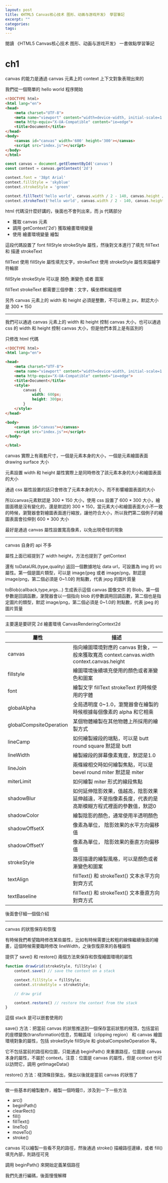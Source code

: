 ```yaml
---
layout: post
title: 《HTML5 Canvas核心技术 图形、动画与游戏开发》 學習筆記
excerpt: ""
categories: 
tags: 
---
```


閱讀 《HTML5 Canvas核心技术 图形、动画与游戏开发》 一書做點學習筆記

# ch1

canvas 的能力是通過 canvas 元素上的 context 上下文對象表現出來的

我們從一個簡單的 hello world 程序開始

```html
<!DOCTYPE html>
<html lang="en">
<head>
    <meta charset="UTF-8">
    <meta name="viewport" content="width=device-width, initial-scale=1.0">
    <meta http-equiv="X-UA-Compatible" content="ie=edge">
    <title>Document</title>
</head>
<body>
    <canvas id="canvas" width='600' height='300'></canvas>
    <script src="index.js"></script>
</body>
</html>
```

```js
const canvas = document.getElementById('canvas')
const context = canvas.getContext('2d')

context.font = '38pt Arial'
context.fillStyle = 'skyblue'
context.strokeStyle = 'green'

context.fillText('hello world', canvas.width / 2 - 140, canvas.height / 2)
context.strokeText('hello world', canvas.width / 2 - 140, canvas.height / 2)
```

html 代碼沒什麼好講的，後面也不會列出來，而 js 代碼部分

* 獲取 canvas 元素
* 調用 getContext('2d') 獲取繪畫環境變量
* 使用 繪畫環境變量 繪製

這段代碼設置了 font fillStyle strokeStyle 屬性，然後對文本進行了填充 fillText 和 描邊 strokeText

fillText 使用 fillStyle 屬性填充文字，strokeText 使用 strokeStyle 屬性來描繪字符輪廓

fillStyle strokeStyle 可以是 顏色 漸變色 或者 圖案

fillText strokeText 都需要三個參數：文字，橫坐標和縱座標

另外 canvas 元素上的 width 和 height 必須是整數，不可以帶上 px，默認大小是 300 * 150

---

我們可以通過 canvas 元素上的 width 和 height 控制 canvas 大小，也可以通過 css 的 width 和 height 控制 canvas 大小，但是他們本質上是有區別的

只修改 html 代碼

```html
<!DOCTYPE html>
<html lang="en">

<head>
    <meta charset="UTF-8">
    <meta name="viewport" content="width=device-width, initial-scale=1.0">
    <meta http-equiv="X-UA-Compatible" content="ie=edge">
    <title>Document</title>
    <style>
        canvas {
            width: 600px;
            height: 300px;
        }
    </style>
</head>

<body>
    <canvas id="canvas"></canvas>
    <script src="index.js"></script>
</body>

</html>
```

canvas 實際上有兩套尺寸，一個是元素本身的大小，一個是元素繪圖表面 drawing surface 大小

元素設置 width 和 height 屬性實際上是同時修改了該元素本身的大小和繪圖表面的大小

通過 css 屬性設置的話只會修改了元素本身的大小，而不影響繪圖表面的大小

所以canvas元素默認是 300 * 150 大小，使用 css 設置了 600 * 300 大小，繪圖面積是沒有變化的，還是默認的 300 * 150，當元素大小和繪圖表面大小不一致的時候，瀏覽器會對繪圖表面進行縮放，讓他符合大小，所以我們第二個例子的繪圖表面會拉伸到 600 * 300 大小

最好是通過 canvas 屬性設置寬高像素，以免出現奇怪的現象

---

canvas 自身的 api 不多

屬性上面已經提到了 width height，方法也提到了 getContext

還有 toDataURL(type,quality) 返回一個數據地址 data url，可設置為 img 的 src 屬性。第一個是圖片類型，可以是 image/jpeg 或者 image/png，默認是 image/png，第二個必須是 0~1.0的 附點數，代表 jepg 的圖片質量

toBlob(callback,type,args...) 生成表示這個 canvas 圖像文件 的 Blob，第一個參數是回調函數，瀏覽器會以一個指向 blob 的參數調用回調函數，第二個也是指定圖片的類型，默認 image/png，第二個必須是 0~1.0的 附點數，代表 jpeg 的圖片質量

---

主要還是要研究 2d 繪畫環境 CanvasRenderingContext2d

屬性 | 描述
--- | ---
canvas | 指向繪圖環境對應的 canvas 對象，一般來獲取寬高 context.canvas.width context.canvas.height
fillstyle | 繪圖環境後續填充使用的顏色或者漸變色和圖案
font | 繪製文字 fillText strokeText 的時候使用的字體
globalAlpha | 全局透明度 0~1.0，瀏覽器會在繪製的時候根據每個像素的 alpha 和它相乘
globalCompsiteOperation | 某個物體繪製在其他物體上所採用的繪製方式
lineCamp | 如何繪製線段的端點，可以是 butt round square 默認是 butt
lineWidth | 繪製線段的屏幕像素寬度，默認是1.0
lineJoin | 兩條線相交時如何繪製焦點，可以是 bevel round miter 默認是 miter
miterLimit | 如何繪製 miter 形式的線段焦點
shadowBlur | 如何延伸陰影效果，值越高，陰影效果延伸越遠，不是指像素長度，代表的是高斯模糊方程式裡面的參數值，默認0
shadowColor | 繪製陰影的顏色，通常使用半透明顏色
shadowOffsetX | 像素為單位， 陰影效果的水平方向偏移值
shadowOffsetY | 像素為單位， 陰影效果的垂直方向偏移值
strokeStyle | 路徑描邊的繪製風格，可以是顏色或者漸變色和圖案
textAlign | fillText() 和 strokeText() 文本水平方向對齊方式
textBaseline | fillText() 和 strokeText() 文本垂直方向對齊方式

後面會仔細一個個介紹

---

canvas 的狀態保存和恢復

有時候我們希望臨時修改某些屬性，比如有時候需要比較粗的線條繼續後面的繪畫，這個時候需要臨時修改 lineWidth，之後恢復原來的各種屬性

提供了 save() 和 restore() 兩個方法來保存和恢復繪圖環境的屬性

```js
function drawGrid(strokeStyle, fillStyle) {
    context.save() // save the context on a stack

    context.fillStyle = fillStyle;
    context.strokeStyle = strokeStyle;

    // draw grid

    context.restore() // restore the context from the stack
}
```

這個 stack 是可以嵌套使用的

save() 方法：把當前 canvas 的狀態推送到一個保存當前狀態的棧頂，包括當前的座標變換(transformation)信息，剪輯區域（clipping region） 和 canvas 繪圖環境對象的屬性，包括 strokeStyle fillStyle 和 globalCompsiteOperation 等。

它不包括當前的路徑和位圖，只能通過 beginPath() 來重置路徑，位圖是 canvas 本身的屬性，不屬於 context。注意：位圖是 canvas 的屬性，但是 context 也可以訪問它，調用 getImageData()

restore() 方法：棧頂條目彈出，彈出以後就是當前 canvas 的狀態了

---

做一些基本的繪製動作，繪製一個時鐘⏰，涉及到一下一些方法

- arc()
- beginPath()
- clearRect()
- fill()
- fillText()
- lineTo()
- moveTo()
- stroke()

canvas 可以繪製一些看不見的路徑，然後通過 stroke() 描繪路徑邊緣，或者 fill() 填充內部，則路徑可見

調用 beginPath() 來開始定義某個路徑

我們先進行編碼，後面慢慢解釋